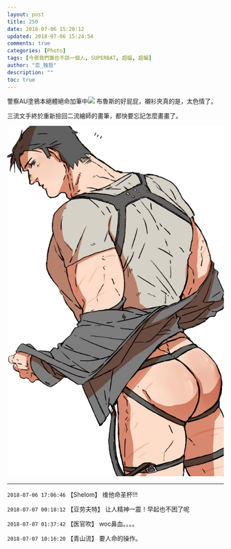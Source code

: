 ```yaml
---
layout: post
title: 250
date: 2018-07-06 15:20:12
updated: 2018-07-06 15:24:54
comments: true
categories: [Photo]
tags: [今夜我們誰也不該一個人, SUPERBAT, 超蝠, 超蝙]
author: "恋_独哲"
description: ""
toc: true
---
```


<p>警察AU塗鴉本絕體絕命加筆中<img src="https://emos.plurk.com/e9c60228ea472b7a5031acd98f721174_w48_h48.png"  style="max-width:500px;"  />&nbsp;布魯斯的好屁屁，襯衫夾真的是，太色情了。<br /></p> 
<p>三流文手終於重新撿回二流繪師的畫筆，都快要忘記怎麼畫畫了。<br /></p>

![](https://raw.githubusercontent.com/alicewish/maple50821/master/img_YW5MWVN1NEpoZFh2SjdzKzZNUVExeE9EMCtaQVN4b0VLZ1NVdmVwMFdYUklybVpGanlISTFnPT0.jpg)

---

`2018-07-06 17:06:46` 【Shelom】 维他命圣杯!!!

`2018-07-07 00:18:12` 【豆劳夫特】 让人精神一震！早起也不困了呢

`2018-07-07 01:37:42` 【医官吹】 woc鼻血。。。。

`2018-07-07 10:16:20` 【青山流】 要人命的操作。
